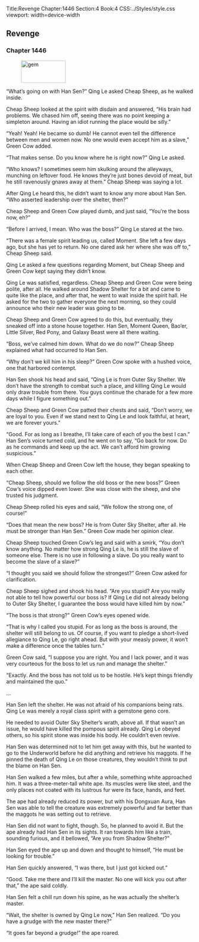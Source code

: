 Title:Revenge 
Chapter:1446 
Section:4 
Book:4 
CSS:../Styles/style.css 
viewport: width=device-width
  
## Revenge
### Chapter 1446
  
<figure>
	<img src="../Images/gem.gif" alt="gem" id="gem" width="120" height="60" />
</figure>
  

  
“What’s going on with Han Sen?” Qing Le asked Cheap Sheep, as he walked inside.

Cheap Sheep looked at the spirit with disdain and answered, “His brain had problems. We chased him off, seeing there was no point keeping a simpleton around. Having an idiot running the place would be silly.”

“Yeah! Yeah! He became so dumb! He cannot even tell the difference between men and women now. No one would even accept him as a slave,” Green Cow added.

“That makes sense. Do you know where he is right now?” Qing Le asked.

“Who knows? I sometimes seem him skulking around the alleyways, munching on leftover food. He knows they’re just bones devoid of meat, but he still ravenously gnaws away at them.” Cheap Sheep was saying a lot.

After Qing Le heard this, he didn’t want to know any more about Han Sen. “Who asserted leadership over the shelter, then?”

Cheap Sheep and Green Cow played dumb, and just said, “You’re the boss now, eh?”

“Before I arrived, I mean. Who was the boss?” Qing Le stared at the two.

“There was a female spirit leading us, called Moment. She left a few days ago, but she has yet to return. No one dared ask her where she was off to,” Cheap Sheep said.

Qing Le asked a few questions regarding Moment, but Cheap Sheep and Green Cow kept saying they didn’t know.

Qing Le was satisfied, regardless. Cheap Sheep and Green Cow were being polite, after all. He walked around Shadow Shelter for a bit and came to quite like the place, and after that, he went to wait inside the spirit hall. He asked for the two to gather everyone the next morning, so they could announce who their new leader was going to be.

Cheap Sheep and Green Cow agreed to do this, but eventually, they sneaked off into a stone house together. Han Sen, Moment Queen, Bao’er, Little Silver, Red Pony, and Galaxy Beast were all there waiting.

“Boss, we’ve calmed him down. What do we do now?” Cheap Sheep explained what had occurred to Han Sen.

“Why don’t we kill him in his sleep?” Green Cow spoke with a hushed voice, one that harbored contempt.

Han Sen shook his head and said, “Qing Le is from Outer Sky Shelter. We don’t have the strength to combat such a place, and killing Qing Le would only draw trouble from there. You guys continue the charade for a few more days while I figure something out.”

Cheap Sheep and Green Cow patted their chests and said, “Don’t worry, we are loyal to you. Even if we stand next to Qing Le and look faithful, at heart, we are forever yours.”

“Good. For as long as I breathe, I’ll take care of each of you the best I can.” Han Sen’s voice turned cold, and he went on to say, “Go back for now. Do as he commands and keep up the act. We can’t afford him growing suspicious.”

When Cheap Sheep and Green Cow left the house, they began speaking to each other.

“Cheap Sheep, should we follow the old boss or the new boss?” Green Cow’s voice dipped even lower. She was close with the sheep, and she trusted his judgment.

Cheap Sheep rolled his eyes and said, “We follow the strong one, of course!”

“Does that mean the new boss? He is from Outer Sky Shelter, after all. He must be stronger than Han Sen.” Green Cow made her opinion clear.

Cheap Sheep touched Green Cow’s leg and said with a smirk, “You don’t know anything. No matter how strong Qing Le is, he is still the slave of someone else. There is no use in following a slave. Do you really want to become the slave of a slave?”

“I thought you said we should follow the strongest?” Green Cow asked for clarification.

Cheap Sheep sighed and shook his head. “Are you stupid? Are you really not able to tell how powerful our boss is? If Qing Le did not already belong to Outer Sky Shelter, I guarantee the boss would have killed him by now.”

“The boss is that strong?” Green Cow’s eyes opened wide.

“That is why I called you stupid. For as long as the boss is around, the shelter will still belong to us. Of course, if you want to pledge a short-lived allegiance to Qing Le, go right ahead. But with your measly power, it won’t make a difference once the tables turn.”

Green Cow said, “I suppose you are right. You and I lack power, and it was very courteous for the boss to let us run and manage the shelter.”

“Exactly. And the boss has not told us to be hostile. He’s kept things friendly and maintained the quo.”

…

Han Sen left the shelter. He was not afraid of his companions being rats. Qing Le was merely a royal class spirit with a gemstone geno core.

He needed to avoid Outer Sky Shelter’s wrath, above all. If that wasn’t an issue, he would have killed the pompous spirit already. Qing Le obeyed others, so his spirit stone was inside his body. He couldn’t even revive.

Han Sen was determined not to let him get away with this, but he wanted to go to the Underworld before he did anything and retrieve his maggots. If he pinned the death of Qing Le on those creatures, they wouldn’t think to put the blame on Han Sen.

Han Sen walked a few miles, but after a while, something white approached him. It was a three-meter-tall white ape. Its muscles were like steel, and the only places not coated with its lustrous fur were its face, hands, and feet.

The ape had already reduced its power, but with his Dongxuan Aura, Han Sen was able to tell the creature was extremely powerful and far better than the maggots he was setting out to retrieve.

Han Sen did not want to fight, though. So, he planned to avoid it. But the ape already had Han Sen in its sights. It ran towards him like a train, sounding furious, and it bellowed, “Are you from Shadow Shelter?”

Han Sen eyed the ape up and down and thought to himself, “He must be looking for trouble.”

Han Sen quickly answered, “I was there, but I just got kicked out.”

“Good. Take me there and I’ll kill the master. No one will kick you out after that,” the ape said coldly.

Han Sen felt a chill run down his spine, as he was actually the shelter’s master.

“Wait, the shelter is owned by Qing Le now,” Han Sen realized. “Do you have a grudge with the new master there?”

“It goes far beyond a grudge!” the ape roared.